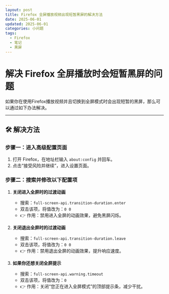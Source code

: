 ```yaml
---
layout: post
title: Firefox 全屏播放视频出现短暂黑屏的解决方法
date: 2025-06-01
updated: 2025-06-01
categories: 小问题
tags:
  - Firefox
  - 笔记
  - 黑屏
---
```


# 解决 Firefox 全屏播放时会短暂黑屏的问题

如果你在使用Firefox播放视频并且切换到全屏模式时会出现短暂的黑屏，那么可以通过如下办法解决。

---

## 🛠 解决方法

### 步骤一：进入高级配置页面

1. 打开 Firefox，在地址栏输入 `about:config` 并回车。
2. 点击“接受风险并继续”，进入设置页面。

### 步骤二：搜索并修改以下配置项

1. **关闭进入全屏时的过渡动画**
   - 搜索：`full-screen-api.transition-duration.enter`
   - 双击该项，将值改为：`0 0`
   - 👉 作用：禁用进入全屏的动画效果，避免黑屏闪烁。

2. **关闭退出全屏时的过渡动画**
   - 搜索：`full-screen-api.transition-duration.leave`
   - 双击该项，将值改为：`0 0`
   - 👉 作用：禁用退出全屏的动画效果，提升响应速度。

3. **如果你还想关闭全屏提示**
   - 搜索：`full-screen-api.warning.timeout`
   - 双击该项，将值改为：`0`
   - 👉 作用：关闭“您正在进入全屏模式”的顶部提示条，减少干扰。
